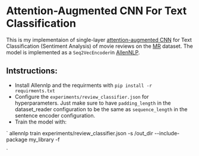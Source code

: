 # Attention-Augmented CNN For Text Classification
This is my implementaion of single-layer [attention-augmented CNN](https://arxiv.org/abs/1904.09925) for Text Classification (Sentiment Analysis) of movie reviews on the [MR](http://www.cs.cornell.edu/people/pabo/movie-review-data/) dataset. The model is implemented as a `Seq2VecEncoder`in [AllenNLP](https://github.com/allenai/allennlp).

## Intstructions:

* Install Allennlp and the requirments with `pip install -r requirments.txt`
* Configure the `experiments/review_classifier.json` for hyperparameters. Just make sure to have `padding_length` in the dataset_reader configuration to be the same as `sequence_length` in the sentence encoder configuration.
* Train the model with: 

`
allennlp train experiments/review_classifier.json -s /out_dir --include-package my_library -f

`
